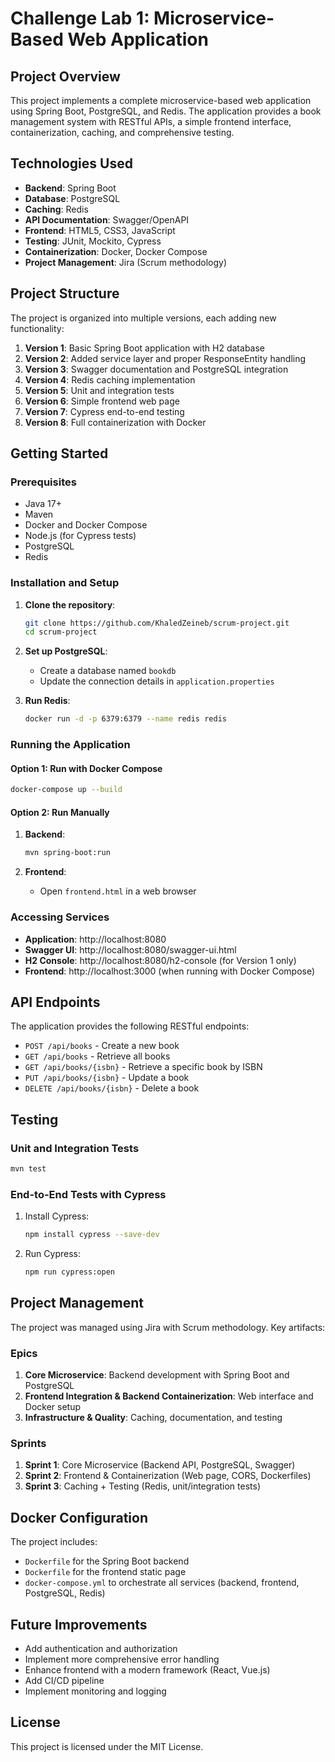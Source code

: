 # Challenge Lab 1: Microservice-Based Web Application

## Project Overview
This project implements a complete microservice-based web application using Spring Boot, PostgreSQL, and Redis. The application provides a book management system with RESTful APIs, a simple frontend interface, containerization, caching, and comprehensive testing.

## Technologies Used
- **Backend**: Spring Boot
- **Database**: PostgreSQL
- **Caching**: Redis
- **API Documentation**: Swagger/OpenAPI
- **Frontend**: HTML5, CSS3, JavaScript
- **Testing**: JUnit, Mockito, Cypress
- **Containerization**: Docker, Docker Compose
- **Project Management**: Jira (Scrum methodology)

## Project Structure
The project is organized into multiple versions, each adding new functionality:

1. **Version 1**: Basic Spring Boot application with H2 database
2. **Version 2**: Added service layer and proper ResponseEntity handling
3. **Version 3**: Swagger documentation and PostgreSQL integration
4. **Version 4**: Redis caching implementation
5. **Version 5**: Unit and integration tests
6. **Version 6**: Simple frontend web page
7. **Version 7**: Cypress end-to-end testing
8. **Version 8**: Full containerization with Docker

## Getting Started

### Prerequisites
- Java 17+
- Maven
- Docker and Docker Compose
- Node.js (for Cypress tests)
- PostgreSQL
- Redis

### Installation and Setup

1. **Clone the repository**:
   ```bash
   git clone https://github.com/KhaledZeineb/scrum-project.git
   cd scrum-project
   ```

2. **Set up PostgreSQL**:
   - Create a database named `bookdb`
   - Update the connection details in `application.properties`

3. **Run Redis**:
   ```bash
   docker run -d -p 6379:6379 --name redis redis
   ```

### Running the Application

#### Option 1: Run with Docker Compose
```bash
docker-compose up --build
```

#### Option 2: Run Manually
1. **Backend**:
   ```bash
   mvn spring-boot:run
   ```

2. **Frontend**:
   - Open `frontend.html` in a web browser

### Accessing Services
- **Application**: http://localhost:8080
- **Swagger UI**: http://localhost:8080/swagger-ui.html
- **H2 Console**: http://localhost:8080/h2-console (for Version 1 only)
- **Frontend**: http://localhost:3000 (when running with Docker Compose)

## API Endpoints
The application provides the following RESTful endpoints:

- `POST /api/books` - Create a new book
- `GET /api/books` - Retrieve all books
- `GET /api/books/{isbn}` - Retrieve a specific book by ISBN
- `PUT /api/books/{isbn}` - Update a book
- `DELETE /api/books/{isbn}` - Delete a book

## Testing

### Unit and Integration Tests
```bash
mvn test
```

### End-to-End Tests with Cypress
1. Install Cypress:
   ```bash
   npm install cypress --save-dev
   ```

2. Run Cypress:
   ```bash
   npm run cypress:open
   ```

## Project Management
The project was managed using Jira with Scrum methodology. Key artifacts:

### Epics
1. **Core Microservice**: Backend development with Spring Boot and PostgreSQL
2. **Frontend Integration & Backend Containerization**: Web interface and Docker setup
3. **Infrastructure & Quality**: Caching, documentation, and testing

### Sprints
1. **Sprint 1**: Core Microservice (Backend API, PostgreSQL, Swagger)
2. **Sprint 2**: Frontend & Containerization (Web page, CORS, Dockerfiles)
3. **Sprint 3**: Caching + Testing (Redis, unit/integration tests)

## Docker Configuration
The project includes:
- `Dockerfile` for the Spring Boot backend
- `Dockerfile` for the frontend static page
- `docker-compose.yml` to orchestrate all services (backend, frontend, PostgreSQL, Redis)

## Future Improvements
- Add authentication and authorization
- Implement more comprehensive error handling
- Enhance frontend with a modern framework (React, Vue.js)
- Add CI/CD pipeline
- Implement monitoring and logging

## License
This project is licensed under the MIT License.
